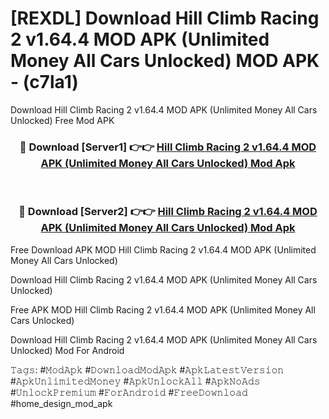 # [REXDL] Download Hill Climb Racing 2 v1.64.4 MOD APK (Unlimited Money All Cars Unlocked) MOD APK - (c7la1)
Download Hill Climb Racing 2 v1.64.4 MOD APK (Unlimited Money All Cars Unlocked) Free Mod APK

<div align="center">
<h3>🔴 Download [Server1] 👉👉 <a href="https://apk-comot.site?title=Hill_Climb_Racing_2_v1.64.4_MOD_APK_(Unlimited_Money_All_Cars_Unlocked)">Hill Climb Racing 2 v1.64.4 MOD APK (Unlimited Money All Cars Unlocked) Mod Apk</a></h3><br>

<h3>🔴 Download [Server2] 👉👉 <a href="https://apk-comot.site?title=Hill_Climb_Racing_2_v1.64.4_MOD_APK_(Unlimited_Money_All_Cars_Unlocked)">Hill Climb Racing 2 v1.64.4 MOD APK (Unlimited Money All Cars Unlocked) Mod Apk</a></h3>
</div>


Free Download APK MOD Hill Climb Racing 2 v1.64.4 MOD APK (Unlimited Money All Cars Unlocked)

Download Hill Climb Racing 2 v1.64.4 MOD APK (Unlimited Money All Cars Unlocked) 

Free APK MOD Hill Climb Racing 2 v1.64.4 MOD APK (Unlimited Money All Cars Unlocked) 

Download Hill Climb Racing 2 v1.64.4 MOD APK (Unlimited Money All Cars Unlocked) Mod For Android

𝚃𝚊𝚐𝚜: #𝙼𝚘𝚍𝙰𝚙𝚔 #𝙳𝚘𝚠𝚗𝚕𝚘𝚊𝚍𝙼𝚘𝚍𝙰𝚙𝚔 #𝙰𝚙𝚔𝙻𝚊𝚝𝚎𝚜𝚝𝚅𝚎𝚛𝚜𝚒𝚘𝚗 #𝙰𝚙𝚔𝚄𝚗𝚕𝚒𝚖𝚒𝚝𝚎𝚍𝙼𝚘𝚗𝚎𝚢 #𝙰𝚙𝚔𝚄𝚗𝚕𝚘𝚌𝚔𝙰𝚕𝚕 #𝙰𝚙𝚔𝙽𝚘𝙰𝚍𝚜 #𝚄𝚗𝚕𝚘𝚌𝚔𝙿𝚛𝚎𝚖𝚒𝚞𝚖 #𝙵𝚘𝚛𝙰𝚗𝚍𝚛𝚘𝚒𝚍 #𝙵𝚛𝚎𝚎𝙳𝚘𝚠𝚗𝚕𝚘𝚊𝚍 #home_design_mod_apk